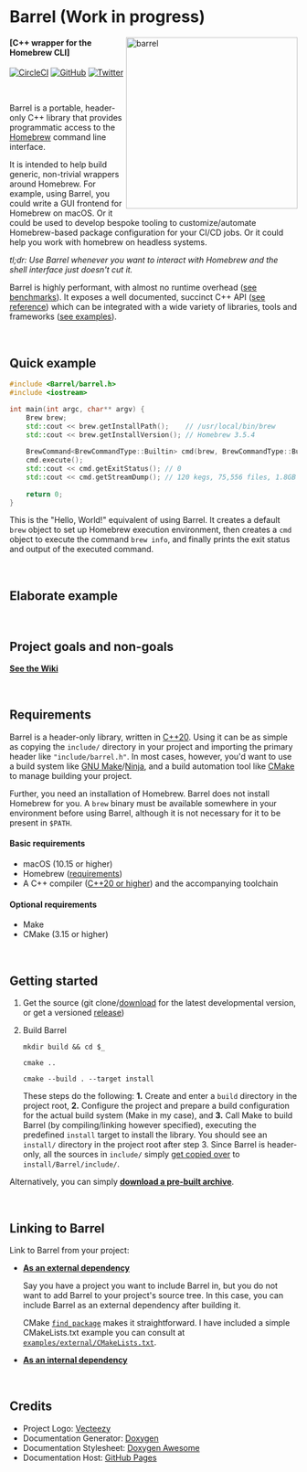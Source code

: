 # Barrel (Work in progress)

<img alt="barrel" align="right"
     src="https://user-images.githubusercontent.com/29029116/182253248-76daa80d-21b9-40bb-aa58-0911973c3330.svg" width="300"/>

#### [C++ wrapper for the Homebrew CLI]

[![CircleCI](https://img.shields.io/circleci/build/github/aydwi/barrel/master?label=static%20checks&logo=circleci&style=social)](https://dl.circleci.com/status-badge/redirect/gh/aydwi/barrel/tree/master)
[![GitHub](https://img.shields.io/badge/Source--ffffff?style=social&logo=github)](https://github.com/aydwi/barrel)
[![Twitter](https://img.shields.io/twitter/url?label=Share&style=social&url=https%3A%2F%2Fgithub.com%2Faydwi%2Fbarrel)](https://twitter.com/intent/tweet?text=Barrel%20-%20A%20C%2B%2B%20wrapper%20for%20the%20Homebrew%20CLI:&url=https%3A%2F%2Fgithub.com%2Faydwi%2Fbarrel)


&nbsp;


Barrel is a portable, header-only C++ library that provides programmatic access to the [Homebrew](https://brew.sh) command line interface.

It is intended to help build generic, non-trivial wrappers around Homebrew. For example, using Barrel, you could write a GUI frontend for Homebrew on macOS. Or it could be used to develop bespoke tooling to customize/automate Homebrew-based package configuration for your CI/CD jobs. Or it could help you work with homebrew on headless systems.


*tl;dr: Use Barrel whenever you want to interact with Homebrew and the shell interface just doesn't cut it.*


Barrel is highly performant, with almost no runtime overhead ([see benchmarks](https://github.com/aydwi/barrel/wiki/Benchmarking-%22Homebrew-via-Barrel%22-against-Homebrew)). It exposes a well documented, succinct C++ API ([see reference](https://barrel.wiki/barrel_8h.html)) which can be integrated with a wide variety of libraries, tools and frameworks ([see examples](https://github.com/aydwi/barrel/wiki)).


&nbsp;


## Quick example

```cpp
#include <Barrel/barrel.h>
#include <iostream>

int main(int argc, char** argv) {
    Brew brew;
    std::cout << brew.getInstallPath();    // /usr/local/bin/brew
    std::cout << brew.getInstallVersion(); // Homebrew 3.5.4
    
    BrewCommand<BrewCommandType::Builtin> cmd(brew, BrewCommandType::Builtin::INFO);
    cmd.execute();
    std::cout << cmd.getExitStatus(); // 0
    std::cout << cmd.getStreamDump(); // 120 kegs, 75,556 files, 1.8GB
    
    return 0;
}
```

This is the "Hello, World!" equivalent of using Barrel. It creates a default `brew` object to set up Homebrew execution environment, then creates a `cmd` object to execute the command `brew info`, and finally prints the exit status and output of the executed command.


&nbsp;


## Elaborate example


&nbsp;


## Project goals and non-goals

[**See the Wiki**](https://github.com/aydwi/barrel/wiki/Goals-and-Non-goals)


&nbsp;


## Requirements

Barrel is a header-only library, written in [C++20](https://en.cppreference.com/w/cpp/20). Using it can be as simple as copying the `include/` directory in your project and importing the primary header like `"include/barrel.h"`. In most cases, however, you'd want to use a build system like [GNU Make](https://www.gnu.org/software/make/)/[Ninja](https://ninja-build.org/), and a build automation tool like [CMake](https://cmake.org/) to manage building your project.

Further, you need an installation of Homebrew. Barrel does not install Homebrew for you. A `brew` binary must be available somewhere in your environment before using Barrel, although it is not necessary for it to be present in `$PATH`.

#### Basic requirements

* macOS (10.15 or higher)
* Homebrew ([requirements](https://docs.brew.sh/Installation#macos-requirements))
* A C++ compiler ([C++20 or higher](https://en.cppreference.com/w/cpp/compiler_support)) and the accompanying toolchain

#### Optional requirements

* Make
* CMake (3.15 or higher)


&nbsp;


## Getting started

1. Get the source (git clone/[download](https://github.com/aydwi/barrel/archive/refs/heads/master.zip) for the latest developmental version, or get a versioned [release](https://github.com/aydwi/barrel/releases))

2. Build Barrel

     `mkdir build && cd $_`

     `cmake ..` 

     `cmake --build . --target install`

     These steps do the following: **1.** Create and enter a `build` directory in the project root, **2.** Configure the project and prepare a build configuration for the actual build system (Make in my case), and **3.** Call Make to build Barrel (by compiling/linking however specified), executing the predefined `install` target to install the library. You should see an `install/` directory in the project root after step 3. Since Barrel is header-only, all the sources in `include/` simply [get copied over](https://github.com/aydwi/barrel/blob/master/CMakeLists.txt#L58) to `install/Barrel/include/`.

Alternatively, you can simply [**download a pre-built archive**](https://github.com/aydwi/barrel/wiki/Getting-a-pre-built-archive-of-Barrel).


&nbsp;


## Linking to Barrel

Link to Barrel from your project:

* <ins>**As an external dependency**</ins>
    
     Say you have a project you want to include Barrel in, but you do not want to add Barrel to your project's source tree. In this case, you can include Barrel as an external dependency after building it.
          
     CMake [`find_package`](https://cmake.org/cmake/help/latest/command/find_package.html#find-package) makes it straightforward. I have included a simple CMakeLists.txt example you can consult at [`examples/external/CMakeLists.txt`](https://github.com/aydwi/barrel/blob/master/examples/cmake/external/CMakeLists.txt).

* <ins>**As an internal dependency**</ins>


&nbsp;


## Credits

* Project Logo: [Vecteezy](https://www.vecteezy.com/free-vector/icons)
* Documentation Generator: [Doxygen](https://doxygen.nl/)
* Documentation Stylesheet: [Doxygen Awesome](https://jothepro.github.io/doxygen-awesome-css/)
* Documentation Host: [GitHub Pages](https://pages.github.com/)

